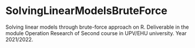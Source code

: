 # SolvingLinearModelsBruteForce
Solving linear models through brute-force approach on R.
Deliverable in the module Operation Research of Second course in UPV/EHU university.
Year 2021/2022.
